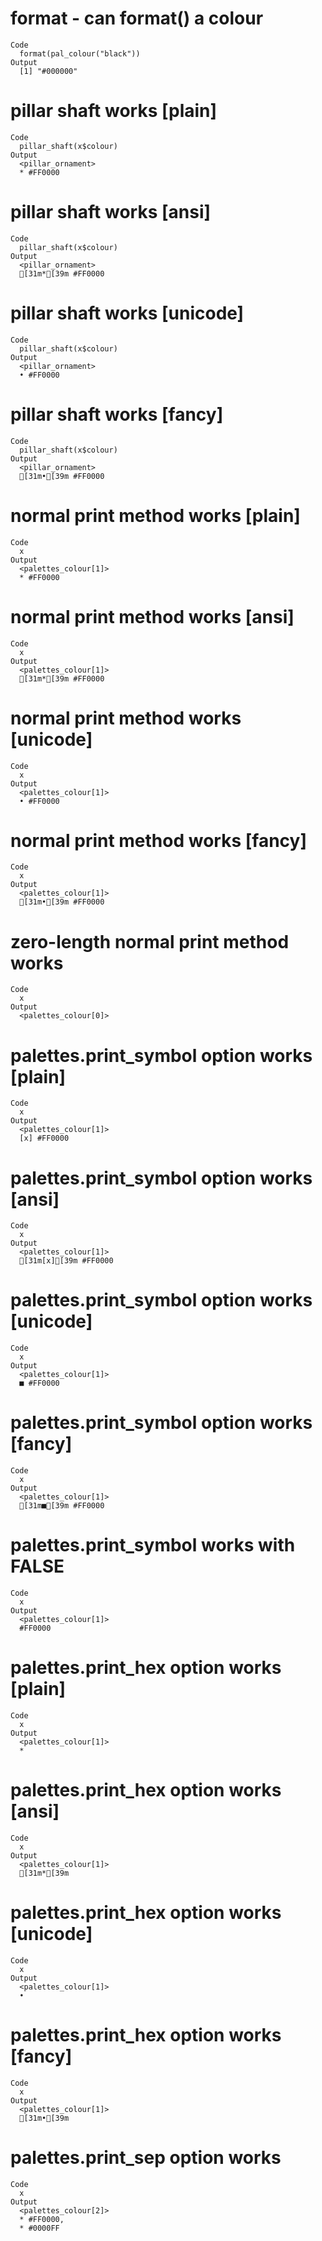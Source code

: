 # format - can format() a colour

    Code
      format(pal_colour("black"))
    Output
      [1] "#000000"

# pillar shaft works [plain]

    Code
      pillar_shaft(x$colour)
    Output
      <pillar_ornament>
      * #FF0000

# pillar shaft works [ansi]

    Code
      pillar_shaft(x$colour)
    Output
      <pillar_ornament>
      [31m*[39m #FF0000

# pillar shaft works [unicode]

    Code
      pillar_shaft(x$colour)
    Output
      <pillar_ornament>
      • #FF0000

# pillar shaft works [fancy]

    Code
      pillar_shaft(x$colour)
    Output
      <pillar_ornament>
      [31m•[39m #FF0000

# normal print method works [plain]

    Code
      x
    Output
      <palettes_colour[1]>
      * #FF0000

# normal print method works [ansi]

    Code
      x
    Output
      <palettes_colour[1]>
      [31m*[39m #FF0000

# normal print method works [unicode]

    Code
      x
    Output
      <palettes_colour[1]>
      • #FF0000

# normal print method works [fancy]

    Code
      x
    Output
      <palettes_colour[1]>
      [31m•[39m #FF0000

# zero-length normal print method works

    Code
      x
    Output
      <palettes_colour[0]>

# palettes.print_symbol option works [plain]

    Code
      x
    Output
      <palettes_colour[1]>
      [x] #FF0000

# palettes.print_symbol option works [ansi]

    Code
      x
    Output
      <palettes_colour[1]>
      [31m[x][39m #FF0000

# palettes.print_symbol option works [unicode]

    Code
      x
    Output
      <palettes_colour[1]>
      ■ #FF0000

# palettes.print_symbol option works [fancy]

    Code
      x
    Output
      <palettes_colour[1]>
      [31m■[39m #FF0000

# palettes.print_symbol works with FALSE

    Code
      x
    Output
      <palettes_colour[1]>
      #FF0000

# palettes.print_hex option works [plain]

    Code
      x
    Output
      <palettes_colour[1]>
      *

# palettes.print_hex option works [ansi]

    Code
      x
    Output
      <palettes_colour[1]>
      [31m*[39m

# palettes.print_hex option works [unicode]

    Code
      x
    Output
      <palettes_colour[1]>
      •

# palettes.print_hex option works [fancy]

    Code
      x
    Output
      <palettes_colour[1]>
      [31m•[39m

# palettes.print_sep option works

    Code
      x
    Output
      <palettes_colour[2]>
      * #FF0000, 
      * #0000FF

